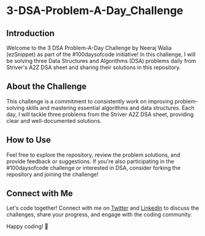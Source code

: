 # 3-DSA-Problem-A-Day_Challenge

## Introduction

Welcome to the 3 DSA Problem-A-Day Challenge by Neeraj Walia (ezSnippet) as part of the #100daysofcode initiative! In this challenge, I will be solving three Data Structures and Algorithms (DSA) problems daily from Striver's A2Z DSA sheet and sharing their solutions in this repository.

## About the Challenge

This challenge is a commitment to consistently work on improving problem-solving skills and mastering essential algorithms and data structures. Each day, I will tackle three problems from the Striver A2Z DSA sheet, providing clear and well-documented solutions.

## How to Use

Feel free to explore the repository, review the problem solutions, and provide feedback or suggestions. If you're also participating in the #100daysofcode challenge or interested in DSA, consider forking the repository and joining the challenge!

## Connect with Me

Let's code together! Connect with me on [Twitter]([https://twitter.com/your-twitter-handle](https://twitter.com/its_atharva18)) and [LinkedIn]([https://www.linkedin.com/in/your-linkedin-handle](https://www.linkedin.com/in/atharva-jamdar/)) to discuss the challenges, share your progress, and engage with the coding community.

Happy coding! 🚀
